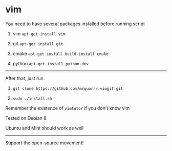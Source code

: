 # vim
You need to have several packages installed before running script

1. vim `apt-get install vim`

2. git `apt-get install git`

3. cmake `apt-get install build-install cmake`

4. python `apt-get install python-dev`

---

After that, just run

1. `git clone https://github.com/mrquorr/.vimgit.git`

2. `sudo ./install.sh`

Remember the existence of `vimtutor` if you don't know vim


Tested on Debian 8

Ubuntu and Mint should work as well

---
Support the open-source movement!
